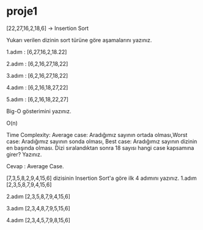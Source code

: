# proje1
[22,27,16,2,18,6] -> Insertion Sort


Yukarı verilen dizinin sort türüne göre aşamalarını yazınız.

1.adım : [6,27,16,2,18.22] 

2.adım : [6,2,16,27,18,22]

3.adım : [6,2,16,27,18,22]

4.adım : [6,2,16,18,27,22]

5.adım : [6,2,16,18,22,27]

Big-O gösterimini yazınız.

O(n)

Time Complexity: Average case: Aradığımız sayının ortada olması,Worst case: Aradığımız sayının sonda olması, Best case: Aradığımız sayının dizinin en başında olması.
Dizi sıralandıktan sonra 18 sayısı hangi case kapsamına girer? Yazınız.

Cevap : Average Case.

[7,3,5,8,2,9,4,15,6] dizisinin Insertion Sort'a göre ilk 4 adımını yazınız.
1.adım [2,3,5,8,7,9,4,15,6] 

2.adım [2,3,5,8,7,9,4,15,6] 

3.adım [2,3,4,8,7,9,5,15,6] 

4.adım [2,3,4,5,7,9,8,15,6] 

